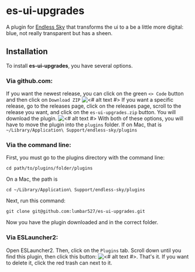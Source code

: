 # es-ui-upgrades
A plugin for [Endless Sky](https://github.com/endless-sky/endless-sky) that transforms the ui to a be a little more digital: blue, not really transparent but has a sheen.

## Installation
To install **es-ui-upgrades**, you have several options.
### Via github.com:
If you want the newest release, you can click on the green `<> Code` button and then click on `Download ZIP`
![<# alt text #>](../../../../../Documents/roger/example%20one.png "Screenshot")
If you want a specific release, go to the releases page, click on the releases page, scroll to the release you want, and click on the `es-ui-upgrades.zip` button. You will download the plugin.
![<# alt text #>](../../../../../Documents/roger/example%20two.png "Screenshot")
With both of these options, you will have to move the plugin into the `plugins` folder. If on Mac, that is `~/Library/Application\ Support/endless-sky/plugins`

### Via the command line:
First, you must go to the plugins directory with the command line:
```
cd path/to/plugins/folder/plugins
```
On a Mac, the path is
```
cd ~/Library/Application\ Support/endless-sky/plugins
```
Next, run this command:
```
git clone git@github.com:lumbar527/es-ui-upgrades.git
```
Now you have the plugin downloaded and in the correct folder.

### Via ESLauncher2:
Open ESLauncher2. Then, click on the `Plugins` tab. Scroll down until you find this plugin, then click this button: ![<# alt text #>](../../../../../Documents/roger/example%20downlaod.png "Screenshot"). That's it. If you want to delete it, click the red trash can next to it.
